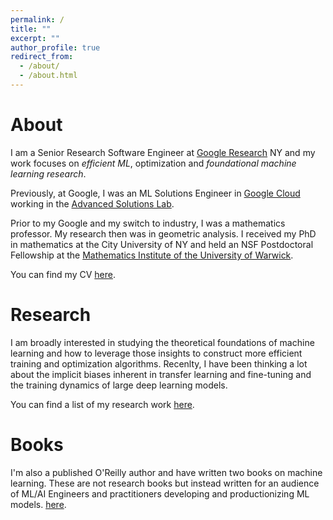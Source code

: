```yaml
---
permalink: /
title: ""
excerpt: ""
author_profile: true
redirect_from:
  - /about/
  - /about.html
---
```


# About

I am a Senior Research Software Engineer at [Google Research](https://research.google/) NY and my work focuses on *efficient ML*, optimization and *foundational machine learning research*.


Previously, at Google, I was an ML Solutions Engineer in [Google Cloud](https://cloud.google.com/?e=0) working in the [Advanced Solutions Lab](https://cloud.google.com/asl).

Prior to my Google and my switch to industry, I was a mathematics professor. My research then was in geometric analysis. I received my PhD in mathematics at the City University of NY and held an NSF Postdoctoral Fellowship at the [Mathematics Institute of the University of Warwick](https://warwick.ac.uk/fac/sci/maths/).

You can find my CV [here](files/munn_resume.pdf).

# Research

I am broadly interested in studying the theoretical foundations of machine learning and how to leverage those insights to construct more efficient training and optimization algorithms. Recenlty, I have been thinking a lot about the implicit biases inherent in transfer learning and fine-tuning and the training dynamics of large deep learning models. 

You can find a list of my research work
[here](https://munnm.github.io/research/). 

# Books

I'm also a published O'Reilly author and have written two books on machine learning. These are not research books but instead written for an audience of ML/AI Engineers and practitioners developing and productionizing ML models. 
[here](https://munnm.github.io/books/).
